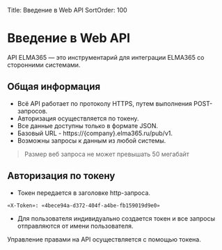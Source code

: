 Title: Введение в Web API
SortOrder: 100

# Введение в Web API
API ELMA365 — это инструментарий для интеграции ELMA365 со сторонними системами.

## Общая информация
- Всё API работает по протоколу HTTPS, путем выполнения POST-запросов.
- Авторизация осуществляется по токену.
- Все данные доступны только в формате JSON.
- Базовый URL - https://{company}.elma365.ru/pub/v1.
- Возможны запросы к данным из любой системы.

>Размер веб запроса не может превышать 50 мегабайт

## Авторизация по токену
- Токен передается в заголовке http-запроса.

`«X-Token»: «4bece94a-d372-404f-a4be-fb159019d9e0»`

- Для пользователя индивидуально создается токен и все запросы отправляются от имени пользователя.

Управление правами на API осуществляется с помощью токена.